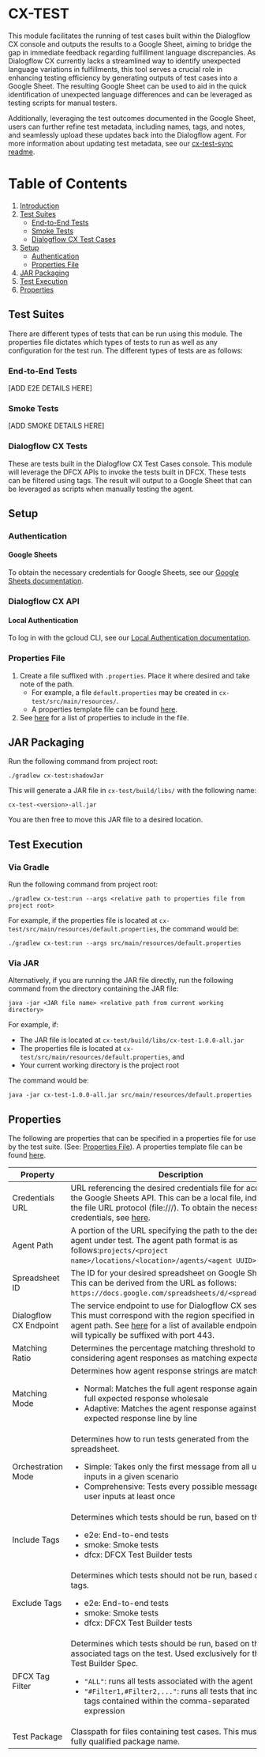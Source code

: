 # CX-TEST
This module facilitates the running of test cases built within the Dialogflow CX console and outputs the results to a 
Google Sheet, aiming to bridge the gap in immediate feedback regarding fulfillment language discrepancies. As Dialogflow 
CX currently lacks a streamlined way to identify unexpected language variations in fulfillments, this tool serves a 
crucial role in enhancing testing efficiency by generating outputs of test cases into a Google Sheet. The resulting 
Google Sheet can be used to aid in the quick identification of unexpected language differences and can be leveraged as 
testing scripts for manual testers. 

Additionally, leveraging the test outcomes documented in the Google Sheet, users can further refine test metadata, 
including names, tags, and notes, and seamlessly upload these updates back into the Dialogflow agent. For more 
information about updating test metadata, see our [cx-test-sync readme](../cx-test-sync/README.md).

# Table of Contents
1. [Introduction](#cx-test)
2. [Test Suites](#test-suites)
   - [End-to-End Tests](#end-to-end-tests)
   - [Smoke Tests](#smoke-tests)
   - [Dialogflow CX Test Cases](#dialogflow-cx-test-cases)
3. [Setup](#setup)
   - [Authentication](#authentication)
   - [Properties File](#properties-file)
4. [JAR Packaging](#jar-packaging)
5. [Test Execution](#test-execution)
6. [Properties](#properties)

## Test Suites
There are different types of tests that can be run using this module. The properties file dictates which types of tests 
to run as well as any configuration for the test run. The different types of tests are as follows:

### End-to-End Tests
[ADD E2E DETAILS HERE]

### Smoke Tests
[ADD SMOKE DETAILS HERE]

### Dialogflow CX Tests
These are tests built in the Dialogflow CX Test Cases console. This module will leverage the DFCX APIs to invoke the tests built in
DFCX. These tests can be filtered using tags. The result will output to a Google Sheet that can be leveraged as scripts 
when manually testing the agent.

## Setup

### Authentication

#### Google Sheets

To obtain the necessary credentials for Google Sheets, see our
[Google Sheets documentation](../documentation/google-sheets.md).

### Dialogflow CX API

#### Local Authentication

To log in with the gcloud CLI, see our
[Local Authentication documentation](../documentation/local-authentication.md).

### Properties File

1. Create a file suffixed with `.properties`. Place it where desired and take note of the path.
   - For example, a file `default.properties` may be created in `cx-test/src/main/resources/`.
   - A properties template file can be found [here](./src/main/resources/template.properties).
2. See [here](#properties) for a list of properties to include in the file.

## JAR Packaging

Run the following command from project root:

```
./gradlew cx-test:shadowJar
```

This will generate a JAR file in `cx-test/build/libs/` with the following name:

```
cx-test-<version>-all.jar
```

You are then free to move this JAR file to a desired location.

## Test Execution

### Via Gradle

Run the following command from project root:

```
./gradlew cx-test:run --args <relative path to properties file from project root>
```

For example, if the properties file is located at `cx-test/src/main/resources/default.properties`, the command would be:

```
./gradlew cx-test:run --args src/main/resources/default.properties
```

### Via JAR

Alternatively, if you are running the JAR file directly, run the following command from the directory containing the JAR file:

```
java -jar <JAR file name> <relative path from current working directory>
```

For example, if:
  * The JAR file is located at `cx-test/build/libs/cx-test-1.0.0-all.jar`
  * The properties file is located at `cx-test/src/main/resources/default.properties`, and
  * Your current working directory is the project root

The command would be:

```
java -jar cx-test-1.0.0-all.jar src/main/resources/default.properties
```

## Properties

The following are properties that can be specified in a properties file for use by the test suite. (See: [Properties File](#properties-file)).
A properties template file can be found [here](./src/main/resources/template.properties).

| Property             | Description                                                                                                                                                                                                                                                                                                                  | Usage                                                    | Required | Default                                |
|----------------------|------------------------------------------------------------------------------------------------------------------------------------------------------------------------------------------------------------------------------------------------------------------------------------------------------------------------------|----------------------------------------------------------|----------|----------------------------------------|
| Credentials URL      | URL referencing the desired credentials file for access to the Google Sheets API. This can be a local file, indicated by the file URL protocol (file:///). To obtain the necessary credentials, see [here](#google-sheets).                                                                                                  | `credentialsUrl="<credentials URL>"`                     | Yes      | N/A                                    |
| Agent Path           | A portion of the URL specifying the path to the desired agent under test. The agent path format is as follows:`projects/<project name>/locations/<location>/agents/<agent UUID>`.                                                                                                                                            | `agentPath="<agent path>"`                                | Yes      | N/A                                    |
| Spreadsheet ID       | The ID for your desired spreadsheet on Google Sheets. This can be derived from the URL as follows: `https://docs.google.com/spreadsheets/d/<spreadsheetId>`.                                                                                                                                                                 | `spreadsheetId="<spreadsheet ID>"`                        | No       | N/A (Required if includeTags includes `e2e` or `smoke`) |
| Dialogflow CX Endpoint | The service endpoint to use for Dialogflow CX sessions. This must correspond with the region specified in the agent path.  See [here](https://cloud.google.com/dialogflow/cx/docs/reference/rest/v3beta1-overview#service-endpoint) for a list of available endpoints. These will typically be suffixed with port 443.       | `dfcxEndpoint="<endpoint URL>"`                           | No       | `dialogflow.googleapis.com:443`       |
| Matching Ratio       | Determines the percentage matching threshold to use for considering agent responses as matching expectations.                                                                                                                                                                                                                | `matchingRatio=[<number>]`                                | No       | `80`                                   |
| Matching Mode        | Determines how agent response strings are matched. <ul><li>Normal: Matches the full agent response against the full expected response wholesale</li><li>Adaptive: Matches the agent response against the expected response line by line</li></ul>                                                                            | `matchingMode=[normal, adaptive]`                         | No       | `normal`                               |
| Orchestration Mode   | Determines how to run tests generated from the spreadsheet. <ul><li>Simple: Takes only the first message from all user inputs in a given scenario</li><li>Comprehensive: Tests every possible message for all user inputs at least once</li></ul>                                                                            | `orchestrationMode=[simple, comprehensive]`               | No       | `simple`                               |
| Include Tags         | Determines which tests should be run, based on their tags. <ul><li>e2e: End-to-end tests</li><li>smoke: Smoke tests</li><li>dfcx: DFCX Test Builder tests</li></ul>                                                                                                                                                          | `includeTags="e2e\|smoke\|dfcx"`                          | No       | `"dfcx"`                               |
| Exclude Tags         | Determines which tests should not be run, based on their tags. <ul><li>e2e: End-to-end tests</li><li>smoke: Smoke tests</li><li>dfcx: DFCX Test Builder tests</li></ul>                                                                                                                                                      | `excludeTags="e2e\|smoke\|dfcx"`                          | No       | `"e2e\|smoke"`                         |
| DFCX Tag Filter      | Determines which tests should be run, based on the associated tags on the test. Used exclusively for the DFCX Test Builder Spec. <ul><li>`"ALL"`: runs all tests associated with the agent</li><li>`"#Filter1,#Filter2,..."`: runs all tests that include all tags contained within the comma-separated expression</li></ul> | `-dfcxTagFilter="#Filter1,#Filter2"`                      | No       | `"ALL"`                                |
| Test Package         | Classpath for files containing test cases. This must be a fully qualified package name.                                                                                                                                                                                                                                      | `testPackage="package.name"`                              | No       | `io.nuvalence.cx.tools.cxtest`         |
